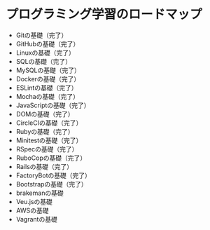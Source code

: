 # プログラミング学習のロードマップ

- Gitの基礎（完了）
- GitHubの基礎（完了）
- Linuxの基礎（完了）
- SQLの基礎（完了）
- MySQLの基礎（完了）
- Dockerの基礎（完了）
- ESLintの基礎（完了）
- Mochaの基礎（完了）
- JavaScriptの基礎（完了）
- DOMの基礎（完了）
- CircleCIの基礎（完了）
- Rubyの基礎（完了）
- Minitestの基礎（完了）
- RSpecの基礎（完了）
- RuboCopの基礎（完了）
- Railsの基礎（完了）
- FactoryBotの基礎（完了）
- Bootstrapの基礎（完了）
- brakemanの基礎
- Veu.jsの基礎
- AWSの基礎
- Vagrantの基礎